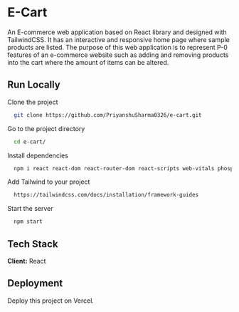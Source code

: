 
# E-Cart

An E-commerce web application based on React library and designed with TailwindCSS. It has an interactive and responsive home page where sample products are listed. The purpose of this web application is to represent P-0 features of an e-commerce website such as adding and removing products into the cart where the amount of items can be altered.


## Run Locally

Clone the project

```bash
  git clone https://github.com/PriyanshuSharma0326/e-cart.git
```

Go to the project directory

```bash
  cd e-cart/
```

Install dependencies

```bash
  npm i react react-dom react-router-dom react-scripts web-vitals phosphor-react
```

Add Tailwind to your project

```bash
  https://tailwindcss.com/docs/installation/framework-guides
```

Start the server

```bash
  npm start
```


## Tech Stack

**Client:** React


## Deployment

Deploy this project on Vercel.
